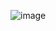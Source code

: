 ![image](https://github.com/GDGCloudLahore/gdgcloudlahore/assets/97826292/080bb8c6-e9a5-43fb-b279-e7a85e8b262a)
